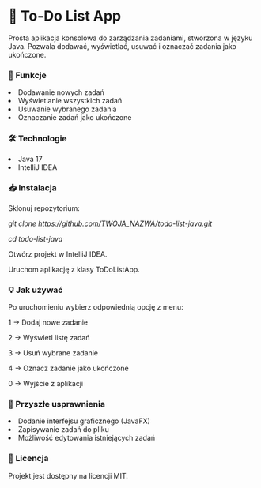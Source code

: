 <h1>📝 To-Do List App</h1>

Prosta aplikacja konsolowa do zarządzania zadaniami, stworzona w języku Java. Pozwala dodawać, wyświetlać, usuwać i oznaczać zadania jako ukończone.

<h3>🚀 Funkcje</h3>

<li>Dodawanie nowych zadań</li>

<li>Wyświetlanie wszystkich zadań</li>

<li>Usuwanie wybranego zadania</li>

<li>Oznaczanie zadań jako ukończone</li>

<h3>🛠️ Technologie</h3>

<li>Java 17</li>

<li>IntelliJ IDEA</li>

<h3>📥 Instalacja</h3>

Sklonuj repozytorium:

<i>git clone https://github.com/TWOJA_NAZWA/todo-list-java.git

cd todo-list-java</i>

Otwórz projekt w IntelliJ IDEA.

Uruchom aplikację z klasy ToDoListApp.

<h3>💡 Jak używać</h3>

Po uruchomieniu wybierz odpowiednią opcję z menu:

1 → Dodaj nowe zadanie

2 → Wyświetl listę zadań

3 → Usuń wybrane zadanie

4 → Oznacz zadanie jako ukończone

0 → Wyjście z aplikacji

<h3>🎯 Przyszłe usprawnienia</h3>

<li>Dodanie interfejsu graficznego (JavaFX)</li>

<li>Zapisywanie zadań do pliku</li>

<li>Możliwość edytowania istniejących zadań</li>

<h3>📄 Licencja</h3>

Projekt jest dostępny na licencji MIT.

